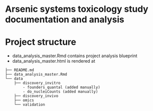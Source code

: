 # Arsenic systems toxicology study documentation and analysis

# Project structure
- data_analysis_master.Rmd contains project analysis blueprint
- data_analysis_master.html is rendered at 

```
├── README.md
├── data_analysis_master.Rmd
└── data
    ├── discovery_invitro
        - founders_quantal (added manually)
        - do_nucleiCounts (added manually)
    ├── discovery_invivo
    ├── omics
    └── validation
```

